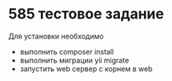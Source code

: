 # 585 тестовое задание
Для установки необходимо
- выполнить  composer install
- выполнить миграции yii migrate
- запустить web сервер с корнем в web
